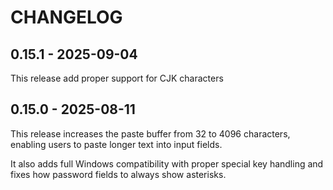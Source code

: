 CHANGELOG
=========

0.15.1 - 2025-09-04
-------------------

This release add proper support for CJK characters

0.15.0 - 2025-08-11
-------------------

This release increases the paste buffer from 32 to 4096 characters, enabling users to paste longer text into input fields.

It also adds full Windows compatibility with proper special key handling and fixes how password fields to always show asterisks.